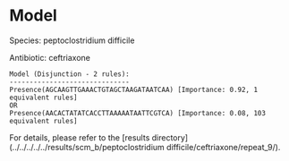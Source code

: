 
# Model

Species: peptoclostridium difficile

Antibiotic: ceftriaxone

```
Model (Disjunction - 2 rules):
------------------------------
Presence(AGCAAGTTGAAACTGTAGCTAAGATAATCAA) [Importance: 0.92, 1 equivalent rules]
OR
Presence(AACACTATATCACCTTAAAAATAATTCGTCA) [Importance: 0.08, 103 equivalent rules]

```

For details, please refer to the [results directory](../../../../../results/scm_b/peptoclostridium difficile/ceftriaxone/repeat_9/).

